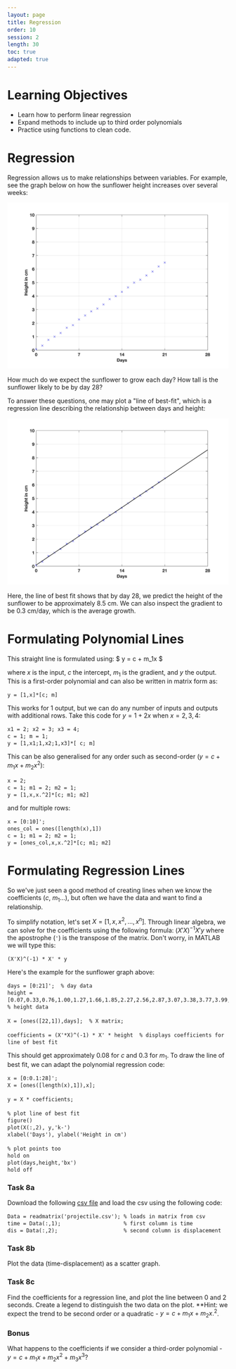 ```yaml
---
layout: page
title: Regression
order: 10
session: 2
length: 30
toc: true
adapted: true
---
```


# Learning Objectives
- Learn how to perform linear regression
- Expand methods to include up to third order polynomials
- Practice using functions to clean code.

# Regression
Regression allows us to make relationships between variables. For example, see the graph below on how the sunflower height increases over several weeks:

![sunflower](../fig/sunflower.jpg)

How much do we expect the sunflower to grow each day? How tall is the sunflower likely to be by day 28?

To answer these questions, one may plot a "line of best-fit", which is a regression line describing the relationship between days and height:

![sunflower2](../fig/sunflower2.jpg)

Here, the line of best fit shows that by day 28, we predict the height of the sunflower to be approximately 8.5 cm. We can also inspect the gradient to be 0.3 cm/day, which is the average growth.

# Formulating Polynomial Lines
This straight line is formulated using:
$ y = c + m_1x $

where $x$ is the input, $c$ the intercept, $m_1$ is the gradient, and $y$ the output. This is a first-order polynomial and can also be written in matrix form as:

```
y = [1,x]*[c; m]
```
This works for 1 output, but we can do any number of inputs and outputs with additional rows. Take this code for $y = 1 + 2x$ when $x = 2,3,4$:
```
x1 = 2; x2 = 3; x3 = 4;
c = 1; m = 1; 
y = [1,x1;1,x2;1,x3]*[ c; m]
```
This can be also generalised for any order such as second-order ($y = c + m_1 x + m_2 x^2$):
```
x = 2;
c = 1; m1 = 2; m2 = 1;
y = [1,x,x.^2]*[c; m1; m2]
```
and for multiple rows:
```
x = [0:10]';
ones_col = ones([length(x),1])
c = 1; m1 = 2; m2 = 1;
y = [ones_col,x,x.^2]*[c; m1; m2]
```

# Formulating Regression Lines
So we've just seen a good method of creating lines when we know the coefficients ($c$, $m_1$...), but often we have the data and want to find a relationship.

To simplify notation, let's set $X = [1, x, x^2, ..., x^n]$. Through linear algebra, we can solve for the coefficients using the following formula:
$(X'X)^{-1} X' y$ where the apostrophe (`'`) is the transpose of the matrix. Don't worry, in MATLAB we will type this:
```
(X'X)^(-1) * X' * y
```
Here's the example for the sunflower graph above:
```
days = [0:21]';  % day data
height = [0.07,0.33,0.76,1.00,1.27,1.66,1.85,2.27,2.56,2.87,3.07,3.38,3.77,3.99,4.31,4.64,4.99,5.21,5.53,5.81,6.19,6.4700]'; % height data

X = [ones([22,1]),days];  % X matrix;

coefficients = (X'*X)^(-1) * X' * height  % displays coefficients for line of best fit 
```
This should get approximately 0.08 for $c$ and 0.3 for $m_1$. To draw the line of best fit, we can adapt the polynomial regression code:
```
x = [0:0.1:28]';
X = [ones([length(x),1]),x];

y = X * coefficients;

% plot line of best fit
figure()
plot(X(:,2), y,'k-')
xlabel('Days'), ylabel('Height in cm')

% plot points too
hold on
plot(days,height,'bx')
hold off
```

### Task 8a
Download the following [csv file][1] and load the csv using the following code:
```
Data = readmatrix('projectile.csv'); % loads in matrix from csv
time = Data(:,1);                    % first column is time
dis = Data(:,2);                     % second column is displacement
```

### Task 8b
Plot the data (time-displacement) as a scatter graph. 

### Task 8c
Find the coefficients for a regression line, and plot the line between 0 and 2 seconds. Create a legend to distinguish the two data on the plot. **Hint: we expect the trend to be second order or a quadratic - $y = c + m_1 x + m_2 x.^2$.

### Bonus
What happens to the coefficients if we consider a third-order polynomial - $y = c + m_1 x + m_2 x^2 + m_3 x^3$?

[1]:{{jake31may.github.io}}/download/projectile.csv
